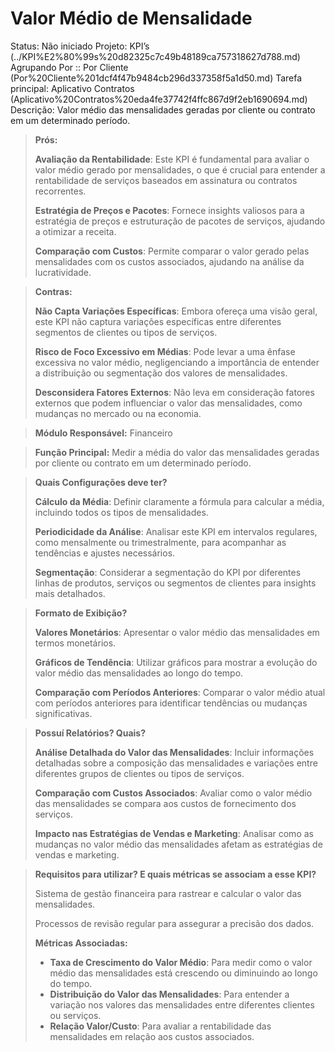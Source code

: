 # Valor Médio de Mensalidade

Status: Não iniciado
Projeto: KPI’s (../KPI%E2%80%99s%20d82325c7c49b48189ca757318627d788.md)
Agrupando Por :: Por Cliente (Por%20Cliente%201dcf4f47b9484cb296d337358f5a1d50.md)
Tarefa principal: Aplicativo Contratos (Aplicativo%20Contratos%20eda4fe37742f4ffc867d9f2eb1690694.md)
Descrição: Valor médio das mensalidades geradas por cliente ou contrato em um determinado período.

> **Prós:**
> 
> 
> **Avaliação da Rentabilidade**: Este KPI é fundamental para avaliar o valor médio gerado por mensalidades, o que é crucial para entender a rentabilidade de serviços baseados em assinatura ou contratos recorrentes.
> 
> **Estratégia de Preços e Pacotes**: Fornece insights valiosos para a estratégia de preços e estruturação de pacotes de serviços, ajudando a otimizar a receita.
> 
> **Comparação com Custos**: Permite comparar o valor gerado pelas mensalidades com os custos associados, ajudando na análise da lucratividade.
> 

> **Contras:**
> 
> 
> **Não Capta Variações Específicas**: Embora ofereça uma visão geral, este KPI não captura variações específicas entre diferentes segmentos de clientes ou tipos de serviços.
> 
> **Risco de Foco Excessivo em Médias**: Pode levar a uma ênfase excessiva no valor médio, negligenciando a importância de entender a distribuição ou segmentação dos valores de mensalidades.
> 
> **Desconsidera Fatores Externos**: Não leva em consideração fatores externos que podem influenciar o valor das mensalidades, como mudanças no mercado ou na economia.
> 

> **Módulo Responsável:**
Financeiro
> 

> **Função Principal:**
Medir a média do valor das mensalidades geradas por cliente ou contrato em um determinado período.
> 

> **Quais Configurações deve ter?**
> 
> 
> **Cálculo da Média**: Definir claramente a fórmula para calcular a média, incluindo todos os tipos de mensalidades.
> 
> **Periodicidade da Análise**: Analisar este KPI em intervalos regulares, como mensalmente ou trimestralmente, para acompanhar as tendências e ajustes necessários.
> 
> **Segmentação**: Considerar a segmentação do KPI por diferentes linhas de produtos, serviços ou segmentos de clientes para insights mais detalhados.
> 

> **Formato de Exibição?**
> 
> 
> **Valores Monetários**: Apresentar o valor médio das mensalidades em termos monetários.
> 
> **Gráficos de Tendência**: Utilizar gráficos para mostrar a evolução do valor médio das mensalidades ao longo do tempo.
> 
> **Comparação com Períodos Anteriores**: Comparar o valor médio atual com períodos anteriores para identificar tendências ou mudanças significativas.
> 

> **Possuí Relatórios? Quais?**
> 
> 
> **Análise Detalhada do Valor das Mensalidades**: Incluir informações detalhadas sobre a composição das mensalidades e variações entre diferentes grupos de clientes ou tipos de serviços.
> 
> **Comparação com Custos Associados**: Avaliar como o valor médio das mensalidades se compara aos custos de fornecimento dos serviços.
> 
> **Impacto nas Estratégias de Vendas e Marketing**: Analisar como as mudanças no valor médio das mensalidades afetam as estratégias de vendas e marketing.
> 

> **Requisitos para utilizar? E quais métricas se associam a esse KPI?**
> 
> 
> Sistema de gestão financeira para rastrear e calcular o valor das mensalidades.
> 
> Processos de revisão regular para assegurar a precisão dos dados.
> 
> **Métricas Associadas:**
> 
> - **Taxa de Crescimento do Valor Médio**: Para medir como o valor médio das mensalidades está crescendo ou diminuindo ao longo do tempo.
> - **Distribuição do Valor das Mensalidades**: Para entender a variação nos valores das mensalidades entre diferentes clientes ou serviços.
> - **Relação Valor/Custo**: Para avaliar a rentabilidade das mensalidades em relação aos custos associados.